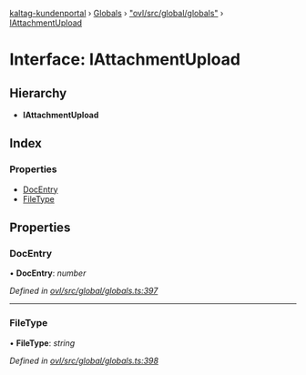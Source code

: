 [kaltag-kundenportal](../README.md) › [Globals](../globals.md) › ["ovl/src/global/globals"](../modules/_ovl_src_global_globals_.md) › [IAttachmentUpload](_ovl_src_global_globals_.iattachmentupload.md)

# Interface: IAttachmentUpload

## Hierarchy

* **IAttachmentUpload**

## Index

### Properties

* [DocEntry](_ovl_src_global_globals_.iattachmentupload.md#docentry)
* [FileType](_ovl_src_global_globals_.iattachmentupload.md#filetype)

## Properties

###  DocEntry

• **DocEntry**: *number*

*Defined in [ovl/src/global/globals.ts:397](https://github.com/fopsdev/ovl/blob/f9b6194/ovl/src/global/globals.ts#L397)*

___

###  FileType

• **FileType**: *string*

*Defined in [ovl/src/global/globals.ts:398](https://github.com/fopsdev/ovl/blob/f9b6194/ovl/src/global/globals.ts#L398)*
